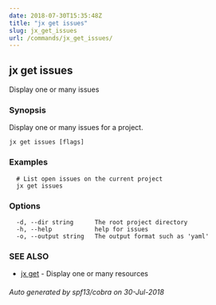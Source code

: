 ```yaml
---
date: 2018-07-30T15:35:48Z
title: "jx get issues"
slug: jx_get_issues
url: /commands/jx_get_issues/
---
```

## jx get issues

Display one or many issues

### Synopsis

Display one or many issues for a project.

```
jx get issues [flags]
```

### Examples

```
  # List open issues on the current project
  jx get issues
```

### Options

```
  -d, --dir string      The root project directory
  -h, --help            help for issues
  -o, --output string   The output format such as 'yaml'
```

### SEE ALSO

* [jx get](/commands/jx_get/)	 - Display one or many resources

###### Auto generated by spf13/cobra on 30-Jul-2018
